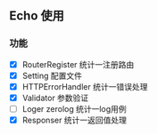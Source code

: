 ## Echo 使用


### 功能

- [x] RouterRegister 统计一注册路由 
- [x] Setting 配置文件
- [x] HTTPErrorHandler 统计一错误处理
- [x] Validator 参数验证
- [ ] Loger zerolog 统计一log用例
- [x] Responser 统计一返回值处理
